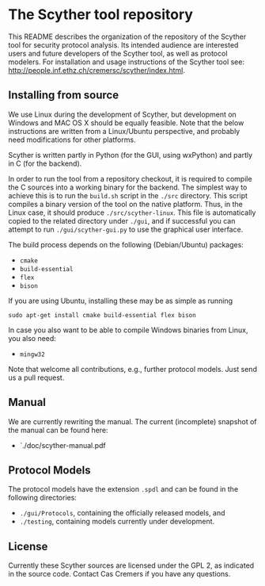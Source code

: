 The Scyther tool repository
===========================

This README describes the organization of the repository of the Scyther
tool for security protocol analysis. Its intended audience are
interested users and future developers of the Scyther tool, as well as
protocol modelers. For installation and usage instructions of the
Scyther tool see:
<http://people.inf.ethz.ch/cremersc/scyther/index.html>.

Installing from source
----------------------

We use Linux during the development of Scyther, but development on
Windows and MAC OS X should be equally feasible. Note that the below
instructions are written from a Linux/Ubuntu perspective, and probably
need modifications for other platforms.

Scyther is written partly in Python (for the GUI, using wxPython) and
partly in C (for the backend). 

In order to run the tool from a repository checkout, it is required to
compile the C sources into a working binary for the backend.  The
simplest way to achieve this is to run the `build.sh` script in the
`./src` directory. This script compiles a binary version of the tool on
the native platform. Thus, in the Linux case, it should produce
`./src/scyther-linux`. This file is automatically copied to the related
directory under `./gui`, and if successful you can attempt to run
`./gui/scyther-gui.py` to use the graphical user interface.

The build process depends on the following
(Debian/Ubuntu) packages:

  * `cmake`
  * `build-essential`
  * `flex`
  * `bison`

If you are using Ubuntu, installing these may be as simple as running

`sudo apt-get install cmake build-essential flex bison`

In case you also want to be able to compile Windows binaries from Linux,
you also need:

  * `mingw32`

Note that welcome all contributions, e.g., further protocol models. Just send
us a pull request.


Manual
------

We are currently rewriting the manual. The current (incomplete) snapshot
of the manual can be found here:

  * `./doc/scyther-manual.pdf


Protocol Models
---------------

The protocol models have the extension `.spdl` and can be found in the following directories:

  * `./gui/Protocols`, containing the officially released models, and
  * `./testing`, containing models currently under development.

License
-------

Currently these Scyther sources are licensed under the GPL 2, as indicated in
the source code. Contact Cas Cremers if you have any questions.

